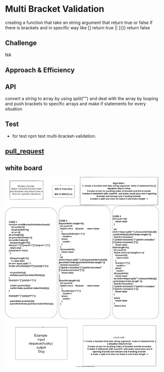 #  Multi Bracket Validation
creating a function that take an string argument that return true or false if there is brackets and in specific way like [] return true || [{}] return false
## Challenge
NA
## Approach & Efficiency
## API
<!-- Embedded whiteboard image -->
convert a string to array by using split("") and deal with the array by looping and push brackets to specific arrays and make if statements for every situation 
## Test 
* for test  npm test multi-bracket-validation.
## [pull_request](https://github.com/ayoubkandah/data-structures-and-algorithms/pull/29)
## white board
![img](./code1301.png)
